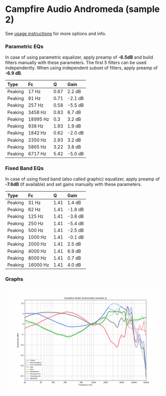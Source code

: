 # Campfire Audio Andromeda (sample 2)
See [usage instructions](https://github.com/jaakkopasanen/AutoEq#usage) for more options and info.

### Parametric EQs
In case of using parametric equalizer, apply preamp of **-6.5dB** and build filters manually
with these parameters. The first 5 filters can be used independently.
When using independent subset of filters, apply preamp of **-6.9 dB**.

| Type    | Fc       |    Q | Gain    |
|:--------|:---------|:-----|:--------|
| Peaking | 17 Hz    | 0.67 | 2.2 dB  |
| Peaking | 91 Hz    | 0.71 | -2.1 dB |
| Peaking | 257 Hz   | 0.58 | -5.5 dB |
| Peaking | 3458 Hz  | 0.83 | 6.7 dB  |
| Peaking | 18995 Hz | 0.3  | 3.2 dB  |
| Peaking | 938 Hz   | 1.93 | 1.9 dB  |
| Peaking | 1842 Hz  | 0.62 | -2.0 dB |
| Peaking | 2350 Hz  | 2.93 | 3.2 dB  |
| Peaking | 5865 Hz  | 3.22 | 3.8 dB  |
| Peaking | 6717 Hz  | 5.42 | -5.0 dB |

### Fixed Band EQs
In case of using fixed band (also called graphic) equalizer, apply preamp of **-7.6dB**
(if available) and set gains manually with these parameters.

| Type    | Fc       |    Q | Gain    |
|:--------|:---------|:-----|:--------|
| Peaking | 31 Hz    | 1.41 | 1.4 dB  |
| Peaking | 62 Hz    | 1.41 | -1.8 dB |
| Peaking | 125 Hz   | 1.41 | -3.8 dB |
| Peaking | 250 Hz   | 1.41 | -5.4 dB |
| Peaking | 500 Hz   | 1.41 | -2.5 dB |
| Peaking | 1000 Hz  | 1.41 | -0.1 dB |
| Peaking | 2000 Hz  | 1.41 | 2.5 dB  |
| Peaking | 4000 Hz  | 1.41 | 6.9 dB  |
| Peaking | 8000 Hz  | 1.41 | 0.7 dB  |
| Peaking | 16000 Hz | 1.41 | 4.0 dB  |

### Graphs
![](./Campfire%20Audio%20Andromeda%20(sample%202).png)